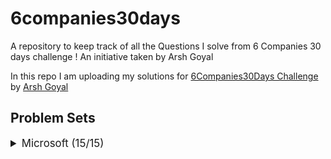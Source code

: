 # 6companies30days
 A repository to keep track of all the Questions I solve from 6 Companies 30 days challenge !
 An initiative taken by Arsh Goyal
 

In this repo I am uploading my solutions for [6Companies30Days Challenge](https://www.youtube.com/watch?v=8ESo_bXhRC4) by [Arsh Goyal](https://www.linkedin.com/in/arshgoyal/)

## Problem Sets

<details>
<summary style="font-size: 1.2em">Microsoft (15/15)</summary>

Sr  | Problems                                                                                    | TryIt                                                                                                                                     | Status
----|---------------------------------------------------------------------------------------------------------------------------|-------------------------------------------------------------------------------------------------------------------------------------------|---------
1   | [You are given an array of strings tokens that represents an arithmetic expression in a Reverse Polish Notation.](Microsoft/EvaluateReversePolishNotation.java)                                                     | [Problem Link](https://leetcode.com/problems/evaluate-reverse-polish-notation/)                                                     | ✅
2   | [Combination Sum with a twist.](Microsoft/CombinationSum3.java)                                                   | [Problem Link](https://leetcode.com/problems/combination-sum-iii/)                                        											   																															| ✅
3   | [Bulls and Cows](Microsoft/Bulls%20and%20Cows.java)   | [Problem Link](https://leetcode.com/problems/bulls-and-cows/)    | ✅
4   | [You are given an integer array nums of length n. Return maximum length of Rotation Function]()                                                             | [Problem Link](https://leetcode.com/problems/rotate-function/)                                   | ✅
5   | [Largest Divisible Subset.]()                                                     | [Problem Link](https://leetcode.com/problems/largest-divisible-subset/)                              | ✅
6   | [How to find a perfect Rectangle.]()                                                     | [Problem Link](https://leetcode.com/problems/perfect-rectangle/)                              |  
7   | [Scheduling a Course.]()                                                     | [Problem Link](https://leetcode.com/problems/course-schedule/)                              |  
8   | [Most Profitable Path in a Tree]()                                                     | [Problem Link](https://leetcode.com/problems/most-profitable-path-in-a-tree/)                              |  
9   | [Number of Pairs satisfying Inequality.]()                                                     | [Problem Link](https://leetcode.com/problems/number-of-pairs-satisfying-inequality/)                              |  
10   | [Shortest Unsorted Continuous Subarray]()                                                     | [Problem Link](https://leetcode.com/problems/shortest-unsorted-continuous-subarray/)                              | 
11   | [Number of Ways to Arrive at Destination]()                                                     | [Problem Link](https://leetcode.com/problems/number-of-ways-to-arrive-at-destination/)                              |  
12   | [Longest Happy Prefix]()                                                     | [Problem Link](https://leetcode.com/problems/longest-happy-prefix/)                              | 
13   | [Seat Arrangement in a SpiceJet Problem - Online OA February ‘22]()                                                     | [Problem Link](https://leetcode.com/problems/airplane-seat-assignment-probability/)                              |  
14  | [Minimum Deletions to Make Array Divisible]()                                                     | [Problem Link](https://leetcode.com/problems/minimum-deletions-to-make-array-divisible/)                              |  
15  | [Substrings Containing All Three Characters]()                                                     | [Problem Link](https://leetcode.com/problems/number-of-substrings-containing-all-three-characters/)                              | ✅
 
</details>

